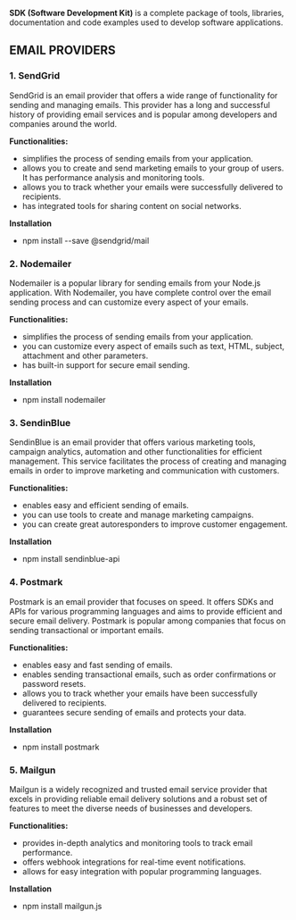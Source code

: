 **SDK (Software Development Kit)** is a complete package of tools, libraries, documentation and code examples used to develop software applications.

## EMAIL PROVIDERS

### 1. SendGrid

SendGrid is an email provider that offers a wide range of functionality for sending and managing emails. This provider has a long and successful history of providing email services and is popular among developers and companies around the world.

**Functionalities:**

- simplifies the process of sending emails from your application.
- allows you to create and send marketing emails to your group of users. It has performance analysis and monitoring tools.
- allows you to track whether your emails were successfully delivered to recipients.
- has integrated tools for sharing content on social networks.

**Installation**

- npm install --save @sendgrid/mail

### 2. Nodemailer

Nodemailer is a popular library for sending emails from your Node.js application. With Nodemailer, you have complete control over the email sending process and can customize every aspect of your emails.

**Functionalities:**

- simplifies the process of sending emails from your application.
- you can customize every aspect of emails such as text, HTML, subject, attachment and other parameters.
- has built-in support for secure email sending.

**Installation**

- npm install nodemailer

### 3. SendinBlue

SendinBlue is an email provider that offers various marketing tools, campaign analytics, automation and other functionalities for efficient management. This service facilitates the process of creating and managing emails in order to improve marketing and communication with customers.

**Functionalities:**

- enables easy and efficient sending of emails.
- you can use tools to create and manage marketing campaigns.
- you can create great autoresponders to improve customer engagement.

**Installation**

- npm install sendinblue-api

### 4. Postmark

Postmark is an email provider that focuses on speed. It offers SDKs and APIs for various programming languages and aims to provide efficient and secure email delivery. Postmark is popular among companies that focus on sending transactional or important emails.

**Functionalities:**

- enables easy and fast sending of emails.
- enables sending transactional emails, such as order confirmations or password resets.
- allows you to track whether your emails have been successfully delivered to recipients.
- guarantees secure sending of emails and protects your data.

**Installation**

- npm install postmark

### 5. Mailgun

Mailgun is a widely recognized and trusted email service provider that excels in providing reliable email delivery solutions and a robust set of features to meet the diverse needs of businesses and developers.

**Functionalities:**

- provides in-depth analytics and monitoring tools to track email performance.
- offers webhook integrations for real-time event notifications.
- allows for easy integration with popular programming languages.

**Installation**

- npm install mailgun.js
